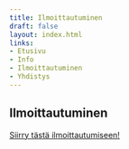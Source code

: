 ```yaml
---
title: Ilmoittautuminen
draft: false
layout: index.html
links:
- Etusivu
- Info
- Ilmoittautuminen
- Yhdistys
---
```


## Ilmoittautuminen

<span class="enroll-link__container">
<a target="_blank" href="https://www.lyyti.in/Luonnontieteilijoiden_Jouluristeily_2017_9991">
  Siirry tästä ilmoittautumiseen!
</a>
</span>

